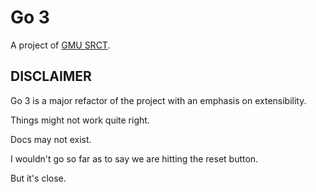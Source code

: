 # Go 3

A project of [GMU SRCT](https://srct.gmu.edu).

## DISCLAIMER

Go 3 is a major refactor of the project with an emphasis on extensibility.

Things might not work quite right.

Docs may not exist.

I wouldn't go so far as to say we are hitting the reset button.

But it's close.
